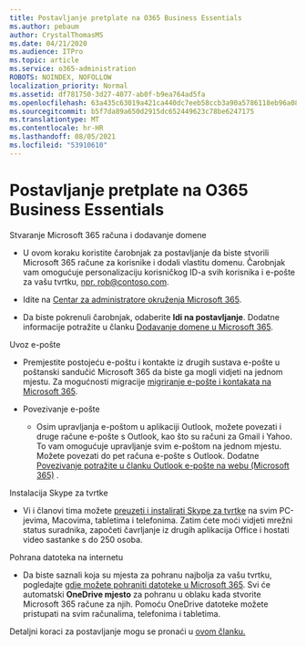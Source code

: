 ```yaml
---
title: Postavljanje pretplate na O365 Business Essentials
ms.author: pebaum
author: CrystalThomasMS
ms.date: 04/21/2020
ms.audience: ITPro
ms.topic: article
ms.service: o365-administration
ROBOTS: NOINDEX, NOFOLLOW
localization_priority: Normal
ms.assetid: df781750-3d27-4077-ab0f-b9ea764ad5fa
ms.openlocfilehash: 63a435c63019a421ca440dc7eeb58ccb3a90a5786118eb96a081f60a10e7d0b8
ms.sourcegitcommit: b5f7da89a650d2915dc652449623c78be6247175
ms.translationtype: MT
ms.contentlocale: hr-HR
ms.lasthandoff: 08/05/2021
ms.locfileid: "53910610"
---
```

# <a name="setting-up-your-o365-business-essentials-subscription"></a>Postavljanje pretplate na O365 Business Essentials

Stvaranje Microsoft 365 računa i dodavanje domene
  
- U ovom koraku koristite čarobnjak za postavljanje da biste stvorili Microsoft 365 račune za korisnike i dodali vlastitu domenu. Čarobnjak vam omogućuje personalizaciju korisničkog ID-a svih korisnika i e-pošte za vašu tvrtku, [npr. rob@contoso.com](mailto:rob@contoso.com).
    
- Idite na [Centar za administratore okruženja Microsoft 365](https://login.partner.microsoftonline.cn/).
    
- Da biste pokrenuli čarobnjak, odaberite **Idi na postavljanje**. Dodatne informacije potražite u članku [Dodavanje domene u Microsoft 365](https://docs.microsoft.com/microsoft-365/admin/setup/add-domain).
    
Uvoz e-pošte
  
- Premjestite postojeću e-poštu i kontakte iz drugih sustava e-pošte u poštanski sandučić Microsoft 365 da biste ga mogli vidjeti na jednom mjestu. Za mogućnosti migracije [migriranje e-pošte i kontakata na Microsoft 365](https://docs.microsoft.com/microsoft-365/admin/setup/migrate-email-and-contacts-admin).
    
- Povezivanje e-pošte
    
  - Osim upravljanja e-poštom u aplikaciji Outlook, možete povezati i druge račune e-pošte s Outlook, kao što su računi za Gmail i Yahoo. To vam omogućuje upravljanje svim e-poštom na jednom mjestu. Možete povezati do pet računa e-pošte s Outlook. Dodatne [Povezivanje potražite u članku Outlook e-pošte na webu (Microsoft 365)](https://support.office.com/Article/Connect-email-accounts-in-Outlook-on-the-web-Office-365-d7012ff0-924f-4f78-8aca-c3912d886c4d) . 
    
Instalacija Skype za tvrtke
  
- Vi i članovi tima možete [preuzeti i instalirati Skype za tvrtke](https://support.office.com/Article/download-and-install-Skype-for-Business-8a0d4da8-9d58-44f9-9759-5c8f340cb3fb) na svim PC-jevima, Macovima, tabletima i telefonima. Zatim ćete moći vidjeti mrežni status suradnika, započeti čavrljanje iz drugih aplikacija Office i hostati video sastanke s do 250 osoba. 
    
Pohrana datoteka na internetu
  
- Da biste saznali koja su mjesta za pohranu najbolja za vašu tvrtku, pogledajte [gdje možete pohraniti datoteke u Microsoft 365](https://support.office.com/article/c7c20284-bc94-47f4-9728-d28e9daf0790.aspx). Svi će automatski **OneDrive mjesto** za pohranu u oblaku kada stvorite Microsoft 365 račune za njih. Pomoću OneDrive datoteke možete pristupati na svim računalima, telefonima i tabletima. 
    
Detaljni koraci za postavljanje mogu se pronaći u [ovom članku.](https://docs.microsoft.com/microsoft-365/admin/setup/setup)
  

